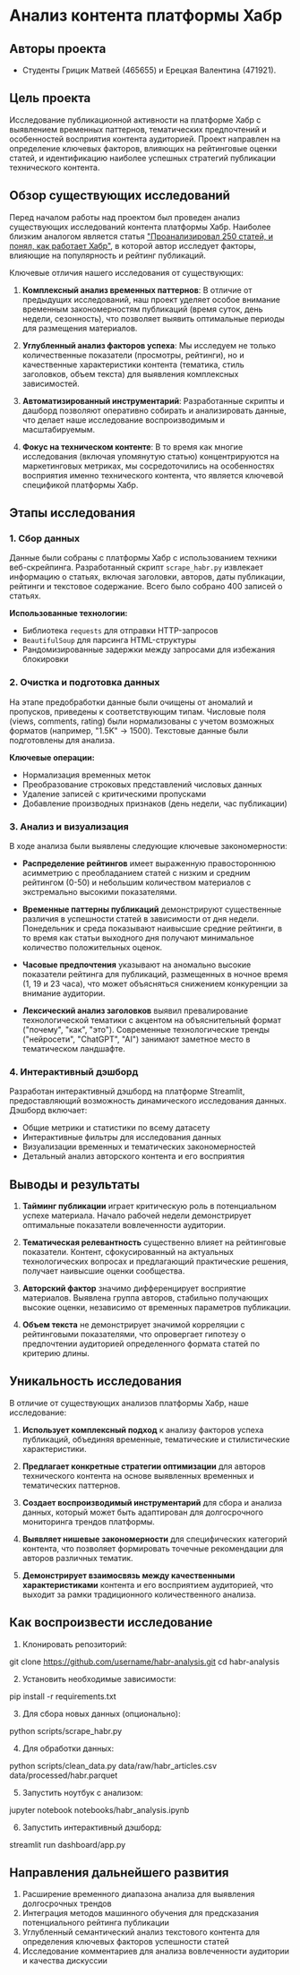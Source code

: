 # Анализ контента платформы Хабр

## Авторы проекта
- Студенты Грицик Матвей (465655) и Ерецкая Валентина (471921).

## Цель проекта
Исследование публикационной активности на платформе Хабр с выявлением временных паттернов, тематических предпочтений и особенностей восприятия контента аудиторией. Проект направлен на определение ключевых факторов, влияющих на рейтинговые оценки статей, и идентификацию наиболее успешных стратегий публикации технического контента.

## Обзор существующих исследований

Перед началом работы над проектом был проведен анализ существующих исследований контента платформы Хабр. Наиболее близким аналогом является статья ["Проанализировал 250 статей, и понял, как работает Хабр"](https://habr.com/ru/articles/861818/), в которой автор исследует факторы, влияющие на популярность и рейтинг публикаций.

Ключевые отличия нашего исследования от существующих:

1. **Комплексный анализ временных паттернов**: В отличие от предыдущих исследований, наш проект уделяет особое внимание временным закономерностям публикаций (время суток, день недели, сезонность), что позволяет выявить оптимальные периоды для размещения материалов.

2. **Углубленный анализ факторов успеха**: Мы исследуем не только количественные показатели (просмотры, рейтинги), но и качественные характеристики контента (тематика, стиль заголовков, объем текста) для выявления комплексных зависимостей.

3. **Автоматизированный инструментарий**: Разработанные скрипты и дашборд позволяют оперативно собирать и анализировать данные, что делает наше исследование воспроизводимым и масштабируемым.

4. **Фокус на техническом контенте**: В то время как многие исследования (включая упомянутую статью) концентрируются на маркетинговых метриках, мы сосредоточились на особенностях восприятия именно технического контента, что является ключевой спецификой платформы Хабр.

## Этапы исследования

### 1. Сбор данных
Данные были собраны с платформы Хабр с использованием техники веб-скрейпинга. Разработанный скрипт `scrape_habr.py` извлекает информацию о статьях, включая заголовки, авторов, даты публикации, рейтинги и текстовое содержание. Всего было собрано 400 записей о статьях.

**Использованные технологии:**
- Библиотека `requests` для отправки HTTP-запросов
- `BeautifulSoup` для парсинга HTML-структуры
- Рандомизированные задержки между запросами для избежания блокировки

### 2. Очистка и подготовка данных
На этапе предобработки данные были очищены от аномалий и пропусков, приведены к соответствующим типам. Числовые поля (views, comments, rating) были нормализованы с учетом возможных форматов (например, "1.5K" → 1500). Текстовые данные были подготовлены для анализа.

**Ключевые операции:**
- Нормализация временных меток
- Преобразование строковых представлений числовых данных
- Удаление записей с критическими пропусками
- Добавление производных признаков (день недели, час публикации)

### 3. Анализ и визуализация
В ходе анализа были выявлены следующие ключевые закономерности:

- **Распределение рейтингов** имеет выраженную правостороннюю асимметрию с преобладанием статей с низким и средним рейтингом (0-50) и небольшим количеством материалов с экстремально высокими показателями.

- **Временные паттерны публикаций** демонстрируют существенные различия в успешности статей в зависимости от дня недели. Понедельник и среда показывают наивысшие средние рейтинги, в то время как статьи выходного дня получают минимальное количество положительных оценок.

- **Часовые предпочтения** указывают на аномально высокие показатели рейтинга для публикаций, размещенных в ночное время (1, 19 и 23 часа), что может объясняться снижением конкуренции за внимание аудитории.

- **Лексический анализ заголовков** выявил превалирование технологической тематики с акцентом на объяснительный формат ("почему", "как", "это"). Современные технологические тренды ("нейросети", "ChatGPT", "AI") занимают заметное место в тематическом ландшафте.

### 4. Интерактивный дэшборд
Разработан интерактивный дэшборд на платформе Streamlit, предоставляющий возможность динамического исследования данных. Дэшборд включает:

- Общие метрики и статистики по всему датасету
- Интерактивные фильтры для исследования данных
- Визуализации временных и тематических закономерностей
- Детальный анализ авторского контента и его восприятия

## Выводы и результаты

1. **Тайминг публикации** играет критическую роль в потенциальном успехе материала. Начало рабочей недели демонстрирует оптимальные показатели вовлеченности аудитории.

2. **Тематическая релевантность** существенно влияет на рейтинговые показатели. Контент, сфокусированный на актуальных технологических вопросах и предлагающий практические решения, получает наивысшие оценки сообщества.

3. **Авторский фактор** значимо дифференцирует восприятие материалов. Выявлена группа авторов, стабильно получающих высокие оценки, независимо от временных параметров публикации.

4. **Объем текста** не демонстрирует значимой корреляции с рейтинговыми показателями, что опровергает гипотезу о предпочтении аудиторией определенного формата статей по критерию длины.

## Уникальность исследования

В отличие от существующих анализов платформы Хабр, наше исследование:

1. **Использует комплексный подход** к анализу факторов успеха публикаций, объединяя временные, тематические и стилистические характеристики.

2. **Предлагает конкретные стратегии оптимизации** для авторов технического контента на основе выявленных временных и тематических паттернов.

3. **Создает воспроизводимый инструментарий** для сбора и анализа данных, который может быть адаптирован для долгосрочного мониторинга трендов платформы.

4. **Выявляет нишевые закономерности** для специфических категорий контента, что позволяет формировать точечные рекомендации для авторов различных тематик.

5. **Демонстрирует взаимосвязь между качественными характеристиками** контента и его восприятием аудиторией, что выходит за рамки традиционного количественного анализа.

## Как воспроизвести исследование

1. Клонировать репозиторий:

git clone https://github.com/username/habr-analysis.git
cd habr-analysis

2. Установить необходимые зависимости:

pip install -r requirements.txt

3. Для сбора новых данных (опционально):

python scripts/scrape_habr.py

4. Для обработки данных:

python scripts/clean_data.py data/raw/habr_articles.csv data/processed/habr.parquet

5. Запустить ноутбук с анализом:

jupyter notebook notebooks/habr_analysis.ipynb

6. Запустить интерактивный дэшборд:

streamlit run dashboard/app.py

## Направления дальнейшего развития

1. Расширение временного диапазона анализа для выявления долгосрочных трендов
2. Интеграция методов машинного обучения для предсказания потенциального рейтинга публикации
3. Углубленный семантический анализ текстового контента для определения ключевых факторов успешности статей
4. Исследование комментариев для анализа вовлеченности аудитории и качества дискуссии

